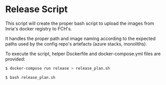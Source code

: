 # Release Script

This script will create the proper bash script to upload the images from Inria's docker registry to FCH's.

It handles the proper path and image naming according to the expected paths used by the config repo's artefacts (azure stacks, monoliths).

To execute the script, helper Dockerfile and docker-compose.yml files are provided:

```bash
$ docker-compose run release > release_plan.sh

$ bash release_plan.sh
```
